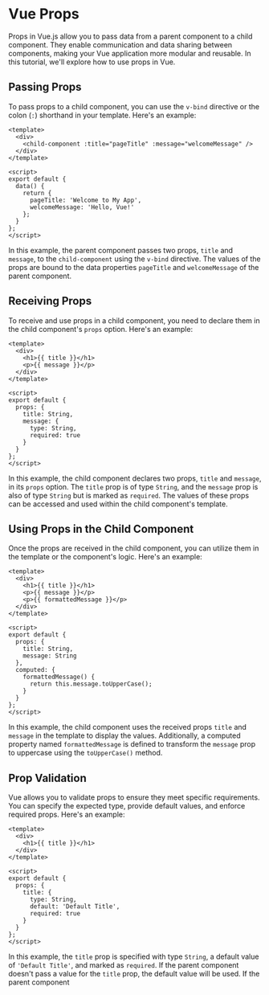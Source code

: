 # Vue Props

Props in Vue.js allow you to pass data from a parent component to a child component. They enable communication and data sharing between components, making your Vue application more modular and reusable. In this tutorial, we'll explore how to use props in Vue.

## Passing Props

To pass props to a child component, you can use the `v-bind` directive or the colon (`:`) shorthand in your template. Here's an example:

```vue
<template>
  <div>
    <child-component :title="pageTitle" :message="welcomeMessage" />
  </div>
</template>

<script>
export default {
  data() {
    return {
      pageTitle: 'Welcome to My App',
      welcomeMessage: 'Hello, Vue!'
    };
  }
};
</script>
```

In this example, the parent component passes two props, `title` and `message`, to the `child-component` using the `v-bind` directive. The values of the props are bound to the data properties `pageTitle` and `welcomeMessage` of the parent component.

## Receiving Props

To receive and use props in a child component, you need to declare them in the child component's `props` option. Here's an example:

```vue
<template>
  <div>
    <h1>{{ title }}</h1>
    <p>{{ message }}</p>
  </div>
</template>

<script>
export default {
  props: {
    title: String,
    message: {
      type: String,
      required: true
    }
  }
};
</script>
```

In this example, the child component declares two props, `title` and `message`, in its `props` option. The `title` prop is of type `String`, and the `message` prop is also of type `String` but is marked as `required`. The values of these props can be accessed and used within the child component's template.

## Using Props in the Child Component

Once the props are received in the child component, you can utilize them in the template or the component's logic. Here's an example:

```vue
<template>
  <div>
    <h1>{{ title }}</h1>
    <p>{{ message }}</p>
    <p>{{ formattedMessage }}</p>
  </div>
</template>

<script>
export default {
  props: {
    title: String,
    message: String
  },
  computed: {
    formattedMessage() {
      return this.message.toUpperCase();
    }
  }
};
</script>
```

In this example, the child component uses the received props `title` and `message` in the template to display the values. Additionally, a computed property named `formattedMessage` is defined to transform the `message` prop to uppercase using the `toUpperCase()` method.

## Prop Validation

Vue allows you to validate props to ensure they meet specific requirements. You can specify the expected type, provide default values, and enforce required props. Here's an example:

```vue
<template>
  <div>
    <h1>{{ title }}</h1>
  </div>
</template>

<script>
export default {
  props: {
    title: {
      type: String,
      default: 'Default Title',
      required: true
    }
  }
};
</script>
```

In this example, the `title` prop is specified with type `String`, a default value of `'Default Title'`, and marked as `required`. If the parent component doesn't pass a value for the `title` prop, the default value will be used. If the parent component
